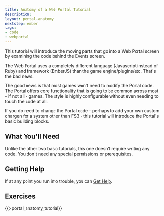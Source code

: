 ```yaml
---
title: Anatomy of a Web Portal Tutorial
description:
layout: portal-anatomy
nextstep: ember
tags: 
- code
- webportal
---
```


This tutorial will introduce the moving parts that go into a Web Portal screen by examining the code behind the Events screen.

The Web Portal uses a completely different language (Javascript instead of Ruby) and framework (EmberJS) than the game engine/plugins/etc.  That's the bad news.

The good news is that most games won't need to modify the Portal code.  The  Portal offers core functionality that is going to be common across most - if not all - games.   The style is highly configurable without even needing to touch the code at all.

If you do need to change the Portal code - perhaps to add your own custom chargen for a system other than FS3 - this tutorial will introduce the Portal's basic building blocks.

## What You'll Need

Unlike the other two basic tutorials, this one doesn't require writing any code.  You don't need any special permissions or prerequisites.

## Getting Help

If at any point you run into trouble, you can [Get Help](/feedback).

## Exercises

{{>portal_anatomy_tutorial}}
